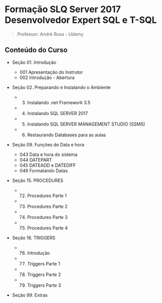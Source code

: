 # Formação SLQ Server 2017 Desenvolvedor Expert SQL e T-SQL
>Professor: André Rosa - Udemy

## Conteúdo do Curso

  - Seção 01. Introdução
    - 001 Apresentação do Instrutor
    - 002 Introdução - Abertura

  - Seção 02. Preparando e Instalando o Ambiente
    - 003. Instalando .net Framework 3.5
    - 004. Instalando SQL SERVER 2017
    - 005. Instalando SQL SERVER MANAGEMENT STUDIO (SSMS)
    - 006. Restaurando Databases para as aulas

  - Seção 09. Funções de Data e hora

    - 043 Data e hora do sistema
    - 044 DATEPART
    - 045 DATEADD e DATEDIFF
    - 046 Formatando Datas


  - Seção 15. PROCEDURES

    - 072. Procedures Parte 1
    - 073. Procedures Parte 2
    - 074. Procedures Parte 3
    - 075. Procedures Parte 4

  - Seção 16. TRIGGERS

    - 076. Introdução
    - 077. Triggers Parte 1
    - 078. Triggers Parte 2
    - 079. Triggers Parte 3

  - Seção 99. Extras




